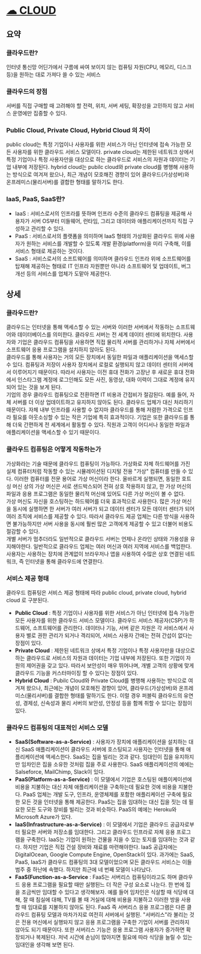  # [☁ CLOUD](https://www.cloudflare.com/ko-kr/learning/cloud/what-is-the-cloud/)

## 요약

### 클라우드란?

인터넷 통신망 어딘가에서 구름에 싸여 보이지 않는 컴퓨팅 자원(CPU, 메모리, 디스크 등)을 원하는 대로 가져다 쓸 수 있는 서비스

### 클라우드의 장점

서버를 직접 구매할 때 고려해야 할 전력, 위치, 서버 세팅, 확장성을 고민하지 않고 서비스 운영에만 집중할 수 있다.

### Public Cloud, Private Cloud, Hybrid Cloud 의 차이

public cloud는 특정 기업이나 사용자를 위한 서비스가 아닌 인터넷에 접속 가능한 모든 사용자를 위한 클라우드 서비스 모델이다.
private cloud는 제한된 네트워크 상에서 특정 기업이나 특정 사용자만을 대상으로 하는 클라우드로 서비스의 자원과 데이터는 기업 내부에 저장된다.
hybrid cloud는 pubilc cloud와 private cloud를 병행해 사용하는 방식으로 여겨져 왔으나, 최근 개념이 모호해진 경향이 있어 클라우드(가상성버)와
온프레미스(물리서버)를 결합한 형태를 말하기도 한다.

### IaaS, PaaS, SaaS란?

- IaaS : 서비스로서의 인프라를 뜻하며 인프라 수준의 클라우드 컴퓨팅을 제공해 사용자가 서버 OS부터 미들웨어, 런타임, 그리고 데이터와 애플리케이션까지
  직접 구성하고 관리할 수 있다.
- PaaS : 서비스로서의 플랫폼을 의미하며 IaaS 형태의 가상화된 클라우드 위에 사용자가 원하는 서비스를 개발할 수 있도록 개발 환경(platform)을
  미리 구축해, 이를 서비스 형태로 제공하는 것이다.
- SaaS : 서비스로서의 소프트웨어를 의미하며 클라우드 인프라 위에 소프트웨어를 탑재해 제공하는 형태로 IT 인프라 자원뿐만 아니라 소프트웨어 및
  업데이트, 버그 개선 등의 서비스를 업체가 도맡아 제공한다.


## 상세 
### 클라우드란?

클라우드는 인터넷을 통해 액세스할 수 있는 서버와 이러한 서버에서 작동하는 소프트웨어와 데이터베이스를 의미한다.
클라우드 서버는 전 세계 데이터 센터에 위치한다. 사용자와 기업은 클라우드 컴퓨팅을 사용하면 직접 물리적 서버를 관리하거나 자체 서버에서
소프트웨어 응용 프로그램을 설치하지 않아도 된다.
</br>
클라우드를 통해 사용자는 거의 모든 장치에서 동일한 파일과 애플리케이션을 액세스할 수 있다. 컴퓨팅과 저장이 사용자 장치에서 로컬로 실행되지
않고 데이터 센터의 서버에서 이루어지기 때문이다. 따라서 사용자는 이전 휴대 전화가 고장난 후 새로운 휴대 전화에서 인스타그램 계정에 로그인해도
모든 사진, 동영상, 대화 이력이 그대로 계정에 유지되어 있는 것을 보게 된다.
</br>
기업의 경우 클라우드 컴퓨팅으로 전환하면 IT 비용과 간접비가 절감된다. 예를 들어, 자체 서버를 더 이상 업데이트하고 유지하지 않아도 된다.
클라우드 업체가 대신 처리하기 때문이다. 자체 내부 인프라를 사용할 수 없지마 클라우드를 통해 저렴한 가격으로 인프라 필요를 아웃소싱할 수 있는
작은 기업에 특히 효과적이다. 기업은 또한 클라우드를 통해 더욱 간편하게 전 세계에서 활동할 수 있다. 직원과 고객이 어디서나 동일한 파일과
애플리케이션을 액세스할 수 있기 때문이다.

### 클라우드 컴퓨팅은 어떻게 작동하는가

가상화라는 기술 때문에 클라우드 컴퓨팅이 가능하다. 가상화로 자체 하드웨어를 가진 실제 컴퓨터처럼 작동할 수 있는 시뮬레이션된 디지털 전용
"가상" 컴퓨터를 만들 수 있다. 이러한 컴퓨터를 전문 용어로 가상 머신이라 한다. 올바르게 실행되면, 동일한 호트싱 머신 상의 가상 머신은 서로
샌드박스되어 전혀 상호 작용하지 않고, 한 가상 머신의 파일과 응용 프로그램은 동일한 물리적 머신에 있어도 다른 가상 머신이 볼 수 없다.
</br>
가상 머신도 자신을 호스팅하는 하드웨어를 더욱 효과적으로 사용한다. 많은 가상 머신을 동시에 실행하면 한 서버가 여러 서버가 되고 데이터 센터가
모든 데이터 센터가 되어 여러 조직에 서비스를 제공할 수 있다. 따라서 클라우드 제공 업체는 다른 방식을 사용하면 불가능하지만 서버 사용을
동시에 훨씬 많은 고객에게 제공할 수 있고 더불어 비용도 절감할 수 있다.
</br>
개별 서버가 멈추더라도 일반적으로 클라우드 서버는 언제나 온라인 상태와 가용성을 유지해야한다. 일반적으로 클라우드 업체는 여러 머신과 여러
지역에 서비스를 백업한다.
</br>
사용자는 사용하는 장치에 관계없이 브라우저나 앱을 사용하여 수많은 상호 연결된 네트워크, 즉 인터넷을 통해 클라우드에 연결한다.

### 서비스 제공 형태

클라우드 컴퓨팅은 서비스 제공 형태에 따라 public cloud, private cloud, hybrid cloud 로 구분된다.

- **Public Cloud** : 특정 기업이나 사용자를 위한 서비스가 아닌 인터넷에 접속 가능한 모든 사용자를 위한 클라우드 서비스 모델이다.
  클라우드 서비스 제공자(CSP)가 하드웨어, 소프트웨어를 관리한다. 데이터나 기능, 서버 같은 자원은 각 서비스에서 사용자 별로 권한 관리가 되거나
  격리되어, 서비스 사용자 간에는 전혀 간섭이 없다는 장점이 있다.
- **Private Cloud** : 제한된 네트워크 상에서 특정 기업이나 특정 사용자만을 대상으로 하는 클라우드로 서비스의 자원과 데이터는 기업 내부에
  저장된다. 또한 기업이 자원의 제어권을 갖고 있다. 따라서 보안성이 매우 뛰어나며, 개별 고객의 상황에 맞게 클라우드 기능을 커스터마이징 할 수
  있다는 장점이 있다.
- **Hybrid Cloud** : Pubilc Cloud와 Private Cloud를 병행해 사용하는 방식으로 여겨져 왔으나, 최근에는 개념이 모호해진 경향이 있어,
  클라우드(가상성버)와 온프레미스(물리서버)를 결합한 형태를 말하기도 한다. 이럴 경우 퍼블릭 클라우드의 유연성, 경제성, 신속성과 물리 서버의 보안성,
  안정성 등을 함께 취할 수 있다는 장점이 있다.

### 클라우드 컴퓨팅의 대표적인 서비스 모델

- **SaaS(Software-as-a-Service)** : 사용자가 장치에 애플리케이션을 설치하는 대신 SaaS 애플리케이션이 클라우드 서버에 호스팅되고 사용자는
  인터넷을 통해 애플리케이션에 액세스한다. SaaS는 집을 빌리는 것과 같다. 임대인이 집을 유지하지만 임차인은 집을 소유한 것처럼 집을 주로 사용한다.
  SaaS 애플리케이션의 예에는 Salseforce, MailChimp, Slack이 있다.
- **PaaS(Platform-as-a-Service)** : 이 모델에서 기업은 호스팅된 애플이케이션에 비용을 지불하는 대신 자체 애플리케이션을 구축하는데
  필요한 것에 비용을 지불한다. PaaS 업체는 개발 도구, 인프라, 운영체제를 포함한 애플리케이션 구축에 필요한 모든 것을 인터넷을 통해 제공한다.
  PaaS는 집을 임대하는 대신 집을 짓는 데 필요한 모든 도구와 장비를 빌리는 것과 비슷하다. PaaS의 예에는 Heroku와 Microsoft Azure가 있다.
- **IaaS(Infrastructure-as-a-Service)** : 이 모델에서 기업은 클라우드 공급자로부터 필요한 서버와 저장소를 임대한다. 그리고 클라우드
  인프라로 자체 응용 프로그램을 구축한다. IaaS는 기업이 원하는 건물을 지을 수 있는 토지를 임대하는 것과 같다. 하지만 기업은 직접 건설 장비와
  재료를 마련해야한다. IaaS 공급자에는 DigitalOcean, Google Compute Engine, OpenStack이 있다. 과가에는 SaaS, PaaS, IaaS가 클라우드
  컴퓨팅의 3대 모델이었으며 모든 클라우드 서비스는 이들 범주 중 하난에 속했다. 하지만 최근에 네 번째 모델이 나타났다.
- **FaaS(Function-as-a-Service** : FaaS는 서버리스 컴퓨팅이라고도 하며 클라우드 응용 프로그램을 필요할 때만 실행된느 더 작은 구성 요소로
  나눈다. 한 번에 집을 조금씩만 임대할 수 있다고 생각해보자. 예를 들어 임차인은 식살할 때 식당에 대해, 잘 때 침실에 대해, TV를 볼 때 거실에 대해
  비용을 지불하고 이러한 방을 사용할 때 임대료를 지불하지 않아도 된다. FaaS 즉 서버리스 응용 프로그램은 다른 클라우드 컴퓨팅 모델과 마차가지로
  여전히 서버에서 실행된. "서버리스"라 불리는 것은 전용 머신에서 실행돠지 않고 응용 프로그램을 구축한 기업이 서버를 관리하지 않아도 되기 때문이다.
  또한 서버리스 기능은 응용 프로그램 사용자가 증가하면 확장되거나 복제된다. 저녁 시간에 손님이 많아지면 필요에 따라 식당을 늘릴 수 있는 임대인을
  생각해 보면 된다.



